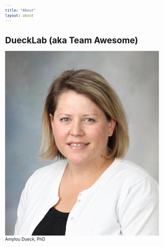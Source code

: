 ```yaml
---
title: "About"
layout: about
---
```


# DueckLab (aka Team Awesome)

![Amylou](/assets/images/Dueck%2C_Amylou_C%2C_PhD_14259869_201209120340.jpg)
Amylou Dueck, PhD

